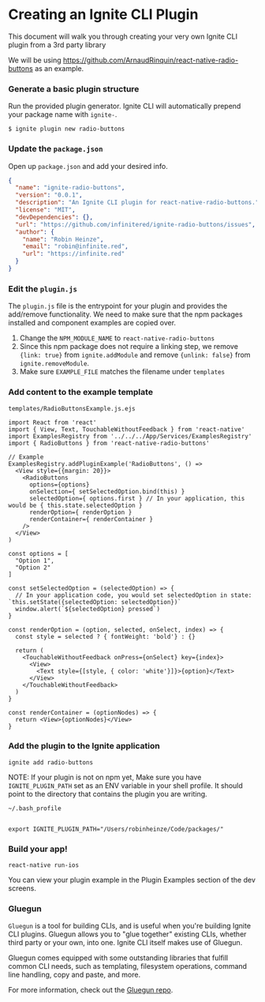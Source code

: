 # Creating an Ignite CLI Plugin

This document will walk you through creating your very own Ignite CLI plugin from a 3rd party library

We will be using https://github.com/ArnaudRinquin/react-native-radio-buttons as an example.

### Generate a basic plugin structure


Run the provided plugin generator. Ignite CLI will automatically prepend your package name with `ignite-`.

```
$ ignite plugin new radio-buttons
```

### Update the `package.json`

Open up `package.json` and add your desired info.

```json
{
  "name": "ignite-radio-buttons",
  "version": "0.0.1",
  "description": "An Ignite CLI plugin for react-native-radio-buttons.",
  "license": "MIT",
  "devDependencies": {},
  "url": "https://github.com/infinitered/ignite-radio-buttons/issues",
  "author": {
    "name": "Robin Heinze",
    "email": "robin@infinite.red",
    "url": "https://infinite.red"
  }
}
```

### Edit the `plugin.js`

The `plugin.js` file is the entrypoint for your plugin and provides the add/remove functionality. We need to make sure that the npm packages installed and component examples are copied over.

1. Change the `NPM_MODULE_NAME` to `react-native-radio-buttons`
2. Since this npm package does not require a linking step, we remove `{link: true}` from `ignite.addModule` and remove `{unlink: false}` from `ignite.removeModule`.
3. Make sure `EXAMPLE_FILE` matches the filename under `templates`

### Add content to the example template

`templates/RadioButtonsExample.js.ejs`

```
import React from 'react'
import { View, Text, TouchableWithoutFeedback } from 'react-native'
import ExamplesRegistry from '../../../App/Services/ExamplesRegistry'
import { RadioButtons } from 'react-native-radio-buttons'

// Example
ExamplesRegistry.addPluginExample('RadioButtons', () =>
  <View style={{margin: 20}}>
    <RadioButtons
      options={options}
      onSelection={ setSelectedOption.bind(this) }
      selectedOption={ options.first } // In your application, this would be { this.state.selectedOption }
      renderOption={ renderOption }
      renderContainer={ renderContainer }
    />
  </View>
)

const options = [
  "Option 1",
  "Option 2"
]

const setSelectedOption = (selectedOption) => {
  // In your application code, you would set selectedOption in state: `this.setState({selectedOption: selectedOption})`
  window.alert(`${selectedOption} pressed`)
}

const renderOption = (option, selected, onSelect, index) => {
  const style = selected ? { fontWeight: 'bold'} : {}

  return (
    <TouchableWithoutFeedback onPress={onSelect} key={index}>
      <View>
        <Text style={[style, { color: 'white'}]}>{option}</Text>
      </View>
    </TouchableWithoutFeedback>
  )
}

const renderContainer = (optionNodes) => {
  return <View>{optionNodes}</View>
}

```

### Add the plugin to the Ignite application

```
ignite add radio-buttons
```

NOTE: If your plugin is not on npm yet, Make sure you have `IGNITE_PLUGIN_PATH` set as an ENV variable in your shell profile. It should point to the directory that contains the plugin you are writing.

```
~/.bash_profile


export IGNITE_PLUGIN_PATH="/Users/robinheinze/Code/packages/"
```

### Build your app!

```
react-native run-ios
```

You can view your plugin example in the Plugin Examples section of the dev screens.

### Gluegun

`Gluegun` is a tool for building CLIs, and is useful when you're building Ignite CLI
plugins. Gluegun allows you to "glue together" existing CLIs, whether third party
or your own, into one. Ignite CLI itself makes use of Gluegun.

Gluegun comes equipped with some outstanding libraries that fulfill common CLI
needs, such as templating, filesystem operations, command line handling, copy
and paste, and more.

For more information, check out the [Gluegun
repo](https://github.com/infinitered/gluegun).
